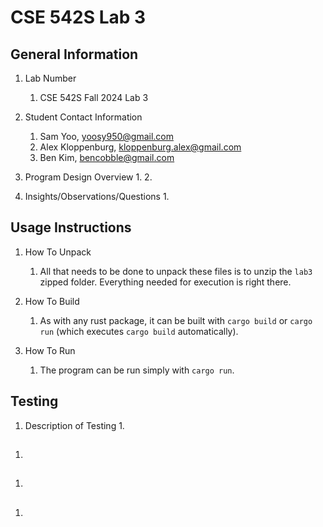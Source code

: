 # CSE 542S Lab 3

## General Information

1. Lab Number
    1. CSE 542S Fall 2024 Lab 3

2. Student Contact Information
    1. Sam Yoo, <yoosy950@gmail.com>
    2. Alex Kloppenburg, <kloppenburg.alex@gmail.com>
    3. Ben Kim, <bencobble@gmail.com>

3. Program Design Overview
    1. 
    2. 

4. Insights/Observations/Questions
    1. 

## Usage Instructions

1. How To Unpack
    1. All that needs to be done to unpack these files is to unzip the `lab3` zipped folder.  Everything needed for execution is right there.

2. How To Build
    1. As with any rust package, it can be built with `cargo build` or `cargo run` (which executes `cargo build` automatically).

3. How To Run
    1. The program can be run simply with `cargo run`.

## Testing

1. Description of Testing
    1. 

## 

1. 

##

1. 

## 

1. 

##